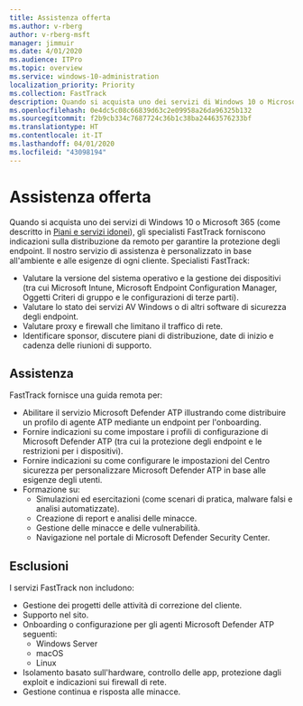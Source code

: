 ```yaml
---
title: Assistenza offerta
ms.author: v-rberg
author: v-rberg-msft
manager: jimmuir
ms.date: 4/01/2020
ms.audience: ITPro
ms.topic: overview
ms.service: windows-10-administration
localization_priority: Priority
ms.collection: FastTrack
description: Quando si acquista uno dei servizi di Windows 10 o Microsoft 365, gli specialisti FastTrack forniscono indicazioni sulla distribuzione da remoto per garantire la protezione degli endpoint. Il nostro servizio di assistenza è personalizzato in base all'ambiente e alle esigenze di ogni cliente.
ms.openlocfilehash: 0e4dc5c08c66839d63c2e09958a26da96325b132
ms.sourcegitcommit: f2b9cb334c7687724c36b1c38ba24463576233bf
ms.translationtype: HT
ms.contentlocale: it-IT
ms.lasthandoff: 04/01/2020
ms.locfileid: "43098194"
---
```

# <a name="assistance-offered"></a>Assistenza offerta  

Quando si acquista uno dei servizi di Windows 10 o Microsoft 365 (come descritto in [Piani e servizi idonei](M365-eligible-services-and-plans.md)), gli specialisti FastTrack forniscono indicazioni sulla distribuzione da remoto per garantire la protezione degli endpoint. Il nostro servizio di assistenza è personalizzato in base all'ambiente e alle esigenze di ogni cliente. Specialisti FastTrack:
- Valutare la versione del sistema operativo e la gestione dei dispositivi (tra cui Microsoft Intune, Microsoft Endpoint Configuration Manager, Oggetti Criteri di gruppo e le configurazioni di terze parti).
- Valutare lo stato dei servizi AV Windows o di altri software di sicurezza degli endpoint.
- Valutare proxy e firewall che limitano il traffico di rete.
- Identificare sponsor, discutere piani di distribuzione, date di inizio e cadenza delle riunioni di supporto.

## <a name="assistance"></a>Assistenza

FastTrack fornisce una guida remota per:
- Abilitare il servizio Microsoft Defender ATP illustrando come distribuire un profilo di agente ATP mediante un endpoint per l'onboarding.
- Fornire indicazioni su come impostare i profili di configurazione di Microsoft Defender ATP (tra cui la protezione degli endpoint e le restrizioni per i dispositivi).
- Fornire indicazioni su come configurare le impostazioni del Centro sicurezza per personalizzare Microsoft Defender ATP in base alle esigenze degli utenti.
- Formazione su:
    - Simulazioni ed esercitazioni (come scenari di pratica, malware falsi e analisi automatizzate).
    - Creazione di report e analisi delle minacce.
    - Gestione delle minacce e delle vulnerabilità.
    - Navigazione nel portale di Microsoft Defender Security Center.

## <a name="out-of-scope"></a>Esclusioni

I servizi FastTrack non includono:
- Gestione dei progetti delle attività di correzione del cliente.
- Supporto nel sito.
- Onboarding o configurazione per gli agenti Microsoft Defender ATP seguenti:
   - Windows Server
   - macOS
   - Linux
- Isolamento basato sull'hardware, controllo delle app, protezione dagli exploit e indicazioni sui firewall di rete.
- Gestione continua e risposta alle minacce.

